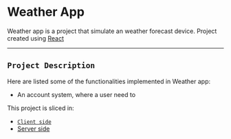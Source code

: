 # Weather App

Weather app is a project that simulate an weather forecast device. Project created using [React](https://reactjs.org/)

---

## `Project Description`

Here are listed some of the functionalities implemented in Weather app:
- An account system, where a user need to

This project is sliced in:

- [`Client side`](https://github.com/vinciusb/weather-app/tree/main/client-side)
- [Server side](https://github.com/vinciusb/weather-app/tree/main/server-side)